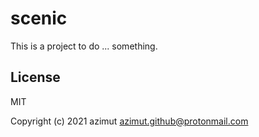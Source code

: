 # scenic

This is a project to do ... something.

## License

MIT


Copyright (c) 2021 azimut <azimut.github@protonmail.com>


